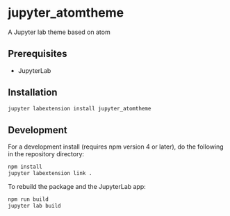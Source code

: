 # jupyter_atomtheme

A Jupyter lab theme based on atom

## Prerequisites

* JupyterLab

## Installation

```bash
jupyter labextension install jupyter_atomtheme
```

## Development

For a development install (requires npm version 4 or later), do the following in the repository directory:

```bash
npm install
jupyter labextension link .
```

To rebuild the package and the JupyterLab app:

```bash
npm run build
jupyter lab build
```
